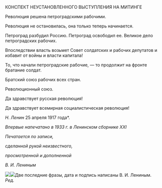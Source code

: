 КОНСПЕКТ НЕУСТАНОВЛЕННОГО ВЫСТУПЛЕНИЯ НА МИТИНГЕ

Революция решена петроградскими рабочими.

Революция не остановилась, она только теперь начинается.

Петроград разбудил Россию. Петроград освободил ее. Великое дело петроградских рабочих.

Впоследствии власть возьмет Совет солдатских и рабочих депутатов и избавит от войны и власти капитала!

То, что начали петроградские рабочие, — то продолжит на фронте братание солдат.

Братский союз рабочих всех стран.

Революционный союз.

Да здравствует русская революция!

Да здравствует всемирная социалистическая революция!

_Н. Ленин_ 25 апреля 1917 года*.

  

_Впервые напечатано в 1933 г. в Ленинском сборнике_ _XXI_

  

_Печатается по записи,_

_сделанной рукой неизвестного,_

_просмотренной и дополненной_

_В. И. Лениным_

![](file:///C:/Users/bot32/AppData/Local/Temp/msohtmlclip1/01/clip_image001.png)![](file:///C:/Users/bot32/AppData/Local/Temp/msohtmlclip1/01/clip_image002.png)Две последние фразы, дата и подпись написаны В. И. Лениным. _Ред._